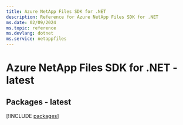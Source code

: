 ```yaml
---
title: Azure NetApp Files SDK for .NET
description: Reference for Azure NetApp Files SDK for .NET
ms.date: 02/09/2024
ms.topic: reference
ms.devlang: dotnet
ms.service: netappfiles
---
```

# Azure NetApp Files SDK for .NET - latest
## Packages - latest
[!INCLUDE [packages](netapp-files-index.md)]